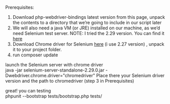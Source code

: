 Prerequisites:  
1) Download php-webdriver-bindings latest version from this page, unpack the contents to a directory that we’re going to include in our script later  
2) We will also need a java VM (or JRE) installed on our machine, as we’d need Selenium test server. NOTE: I tried the 2.29 version. You can find it [here](https://lamp-dev.com/wp-content/uploads/selenium-server-standalone-2.29.0.zip)  
3) Download Chrome driver for Selenium [here](https://chromedriver.storage.googleapis.com/index.html) (i use 2.27 version) , unpack it to your project folder.  
4) run composer update  

launch the Selenium server with chrome driver  
    java -jar selenium-server-standalone-2.29.0.jar -Dwebdriver.chrome.driver="chromedriver"
Place there your Selenium driver version and the path to chromedriver (step 3 in Prerequisites)  

great! you can testing  
    phpunit --bootstrap tests/bootstrap.php tests/
